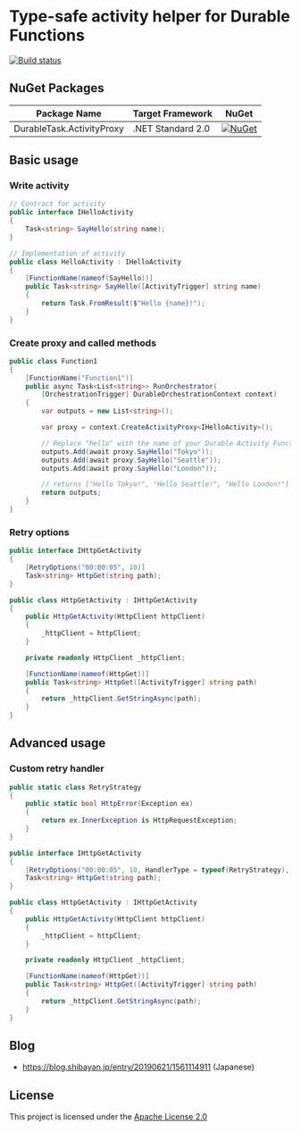 # Type-safe activity helper for Durable Functions

[![Build status](https://ci.appveyor.com/api/projects/status/ftq9q7l8wr7ynpn2/branch/master?svg=true)](https://ci.appveyor.com/project/shibayan/durable-functions-activity-proxy/branch/master)

## NuGet Packages

Package Name | Target Framework | NuGet
---|---|---
DurableTask.ActivityProxy | .NET Standard 2.0 | [![NuGet](https://img.shields.io/nuget/v/DurableTask.ActivityProxy.svg)](https://www.nuget.org/packages/DurableTask.ActivityProxy)

## Basic usage

### Write activity

```csharp
// Contract for activity
public interface IHelloActivity
{
    Task<string> SayHello(string name);
}

// Implementation of activity
public class HelloActivity : IHelloActivity
{
    [FunctionName(nameof(SayHello))]
    public Task<string> SayHello([ActivityTrigger] string name)
    {
        return Task.FromResult($"Hello {name}!");
    }
}
```

### Create proxy and called methods

```csharp
public class Function1
{
    [FunctionName("Function1")]
    public async Task<List<string>> RunOrchestrator(
        [OrchestrationTrigger] DurableOrchestrationContext context)
    {
        var outputs = new List<string>();

        var proxy = context.CreateActivityProxy<IHelloActivity>();

        // Replace "hello" with the name of your Durable Activity Function.
        outputs.Add(await proxy.SayHello("Tokyo"));
        outputs.Add(await proxy.SayHello("Seattle"));
        outputs.Add(await proxy.SayHello("London"));

        // returns ["Hello Tokyo!", "Hello Seattle!", "Hello London!"]
        return outputs;
    }
}
```

### Retry options

```csharp
public interface IHttpGetActivity
{
    [RetryOptions("00:00:05", 10)]
    Task<string> HttpGet(string path);
}

public class HttpGetActivity : IHttpGetActivity
{
    public HttpGetActivity(HttpClient httpClient)
    {
        _httpClient = httpClient;
    }

    private readonly HttpClient _httpClient;

    [FunctionName(nameof(HttpGet))]
    public Task<string> HttpGet([ActivityTrigger] string path)
    {
        return _httpClient.GetStringAsync(path);
    }
}
```

## Advanced usage

### Custom retry handler

```csharp
public static class RetryStrategy
{
    public static bool HttpError(Exception ex)
    {
        return ex.InnerException is HttpRequestException;
    }
}

public interface IHttpGetActivity
{
    [RetryOptions("00:00:05", 10, HandlerType = typeof(RetryStrategy), HandlerMethodName = nameof(RetryStrategy.HttpError))]
    Task<string> HttpGet(string path);
}

public class HttpGetActivity : IHttpGetActivity
{
    public HttpGetActivity(HttpClient httpClient)
    {
        _httpClient = httpClient;
    }

    private readonly HttpClient _httpClient;

    [FunctionName(nameof(HttpGet))]
    public Task<string> HttpGet([ActivityTrigger] string path)
    {
        return _httpClient.GetStringAsync(path);
    }
}
```

## Blog

- https://blog.shibayan.jp/entry/20190621/1561114911 (Japanese)

## License

This project is licensed under the [Apache License 2.0](https://github.com/shibayan/durable-functions-activity-proxy/blob/master/LICENSE)
